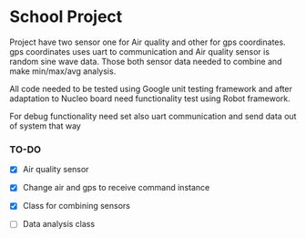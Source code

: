 # School Project
Project have two sensor one for Air quality and other for gps coordinates.
gps coordinates uses uart to communication and Air quality sensor is random sine wave data.
Those both sensor data needed to combine and make min/max/avg analysis.

All code needed to be tested using Google unit testing framework and after adaptation to Nucleo board need functionality
test using Robot framework.

For debug functionality need set also uart communication and send data out of system that way

### TO-DO

*[x] Air quality sensor
* [x] Change air and gps to receive command instance
*[x] Class for combining sensors
*[ ] Data analysis class

